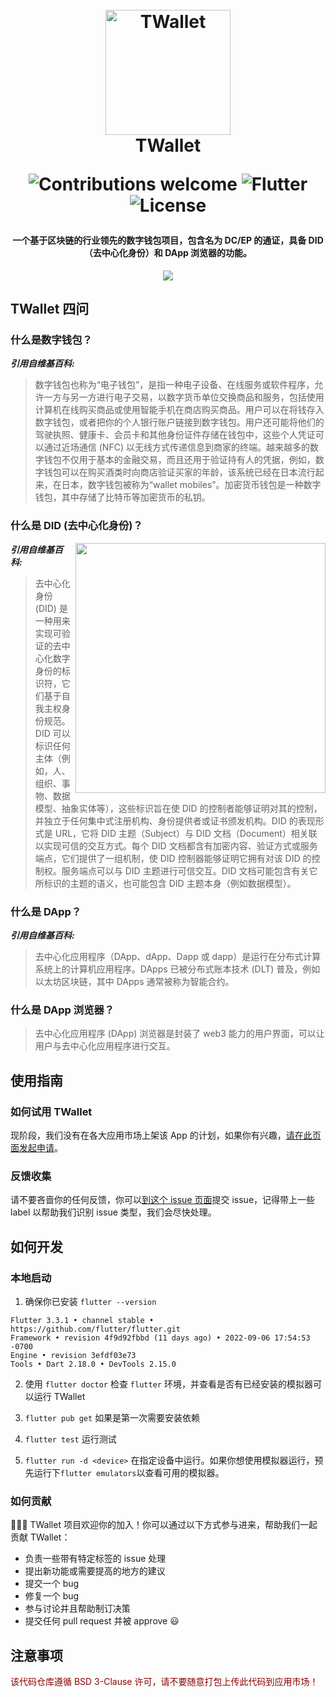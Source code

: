 <h1 align="center">
  <br>
  <a href="https://blockchain.thoughtworks.cn/twallet/"><img src="./assets/images/t-wallet.png" alt="TWallet" width="200"></a>
  <br>
  TWallet
  <br>
  <p align="center">
    <img src="https://img.shields.io/badge/contributions-welcome-orange.svg" alt="Contributions welcome">
    <img src="https://img.shields.io/badge/flutter-3.3.0-informational" alt="Flutter">
    <img src="https://img.shields.io/badge/License-BSD%203--Clause-blue.svg" alt="License">
  </p>
</h1>

<h4 align="center">一个基于区块链的行业领先的数字钱包项目，包含名为 DC/EP 的通证，具备 DID（去中心化身份）和 DApp 浏览器的功能。</h4>

<p align="center">
  <img src="https://blockchain.thoughtworks.cn/wp-content/uploads/2020/06/ScreenCut_Pay.svg">
</p>

## TWallet 四问

### 什么是数字钱包？

***引用自维基百科:***

> 数字钱包也称为“电子钱包”，是指一种电子设备、在线服务或软件程序，允许一方与另一方进行电子交易，以数字货币单位交换商品和服务，包括使用计算机在线购买商品或使用智能手机在商店购买商品。用户可以在将钱存入数字钱包，或者把你的个人银行账户链接到数字钱包。用户还可能将他们的驾驶执照、健康卡、会员卡和其他身份证件存储在钱包中，这些个人凭证可以通过近场通信 (NFC) 以无线方式传递信息到商家的终端。越来越多的数字钱包不仅用于基本的金融交易，而且还用于验证持有人的凭据，例如，数字钱包可以在购买酒类时向商店验证买家的年龄，该系统已经在日本流行起来，在日本，数字钱包被称为“wallet mobiles”。加密货币钱包是一种数字钱包，其中存储了比特币等加密货币的私钥。

### 什么是 DID (去中心化身份)？

<img width="400px" src="https://blockchain.thoughtworks.cn/wp-content/uploads/2020/06/ScreenCut_Identity.svg" align="right">

***引用自维基百科:***

> 去中心化身份 (DID) 是一种用来实现可验证的去中心化数字身份的标识符，它们基于自我主权身份规范。DID 可以标识任何主体（例如，人、组织、事物、数据模型、抽象实体等），这些标识旨在使 DID 的控制者能够证明对其的控制，并独立于任何集中式注册机构、身份提供者或证书颁发机构。DID 的表现形式是 URL，它将 DID 主题（Subject）与 DID 文档（Document）相关联以实现可信的交互方式。每个 DID 文档都含有加密内容、验证方式或服务端点，它们提供了一组机制，使 DID 控制器能够证明它拥有对该 DID 的控制权。服务端点可以与 DID 主题进行可信交互。DID 文档可能包含有关它所标识的主题的语义，也可能包含 DID 主题本身（例如数据模型）。

### 什么是 DApp？

***引用自维基百科:***

> 去中心化应用程序（DApp、dApp、Dapp 或 dapp）是运行在分布式计算系统上的计算机应用程序。DApps 已被分布式账本技术 (DLT) 普及，例如以太坊区块链，其中 DApps 通常被称为智能合约。

### 什么是 DApp 浏览器？

> 去中心化应用程序 (DApp) 浏览器是封装了 web3 能力的用户界面，可以让用户与去中心化应用程序进行交互。

## 使用指南

### 如何试用 TWallet

现阶段，我们没有在各大应用市场上架该 App 的计划，如果你有兴趣，[请在此页面发起申请](https://blockchain.thoughtworks.cn/twallet/)。

### 反馈收集

请不要吝啬你的任何反馈，你可以[到这个 issue 页面](https://github.com/tw-bc-group/TWallet/issues)提交 issue，记得带上一些 label 以帮助我们识别 issue 类型，我们会尽快处理。

## 如何开发

### 本地启动

1. 确保你已安装 ```flutter --version```
```
Flutter 3.3.1 • channel stable • https://github.com/flutter/flutter.git
Framework • revision 4f9d92fbbd (11 days ago) • 2022-09-06 17:54:53 -0700
Engine • revision 3efdf03e73
Tools • Dart 2.18.0 • DevTools 2.15.0
```

2. 使用 `flutter doctor` 检查 `flutter` 环境，并查看是否有已经安装的模拟器可以运行 TWallet

3. `flutter pub get` 如果是第一次需要安装依赖

4. `flutter test` 运行测试

4. `flutter run -d <device>` 在指定设备中运行。如果你想使用模拟器运行，预先运行下`flutter emulators`以查看可用的模拟器。

### 如何贡献

🎉🎉🎉 TWallet 项目欢迎你的加入！你可以通过以下方式参与进来，帮助我们一起贡献 TWallet：

- 负责一些带有特定标签的 issue 处理
- 提出新功能或需要提高的地方的建议
- 提交一个 bug
- 修复一个 bug
- 参与讨论并且帮助制订决策
- 提交任何 pull request 并被 approve 😃

## 注意事项

<p style="color: darkred;">该代码仓库遵循 BSD 3-Clause 许可，请不要随意打包上传此代码到应用市场！</p>
